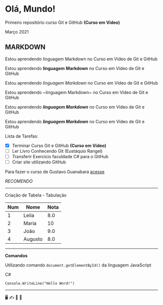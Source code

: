 
# Olá, Mundo!
 Primeiro repositório curso Git e GitHub **(Curso em Vídeo)**

 Março 2021
 
 MARKDOWN
 --- 
 Estou aprendendo linguagem Markdown no Curso em Vídeo de Git e GitHub
 
 Estou aprendendo **linguagem** __Markdown__ no Curso em Vídeo de Git e GitHub
 
 Estou aprendendo *linguagem* _Markdown_ no Curso em Vídeo de Git e GitHub
 
 Estou aprendendo ~linguagem Markdown~ no Curso em Vídeo de Git e GitHub
 
 Estou aprendendo __*linguagem Markdown*__ no Curso em Vídeo de Git e GitHub
 
 Estou aprendendo ***linguagem Markdown*** no Curso em Vídeo de Git e GitHub
 
Lista de Tarefas:

- [X] Terminar Curso Git e GitHub **(Curso em Vídeo)**
- [ ] Ler Livro Conhecendo Git (Eustáquio Rangel)
- [ ] Transferir Exercício faculdade C# para o GitHub
- [ ] Criar site utilizando GitHub  
 
 Para fazer o curso de Gustavo Guanabara [acesse](https://www.youtube.com/watch?v=xEKo29OWILE&list=PLHz_AreHm4dm7ZULPAmadvNhH6vk9oNZA&ab_channel=CursoemV%C3%ADdeo) 
 
  *RECOMENDO* 
 
 ---
Criação de Tabela - Tabulação

Num|Nome|Nota
---|---|---
1|Leila|8.0
2|Maria|10
3|João|9.0
4|Augusto|8.0

---
**Comandos**

Utilizando comando `document.getElementById()` da linguagem JavaScript

C#
```
Console.WriteLine("Hello Word!")
```
---

🖥️ ✍️ 📖 🖖

